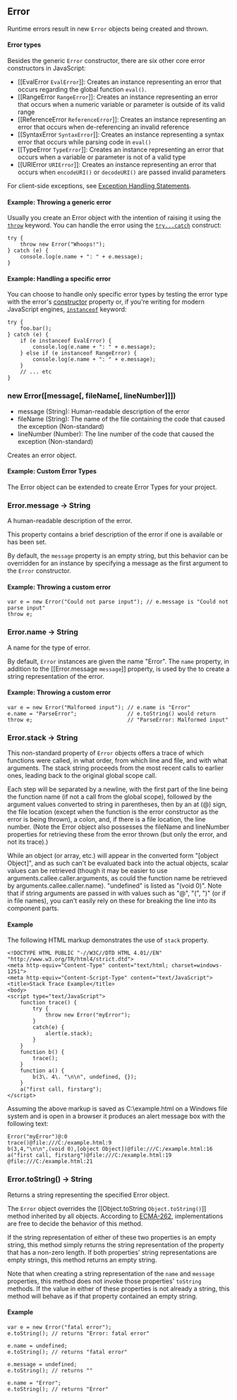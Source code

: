 ## Error


Runtime errors result in new `Error` objects being created and thrown.

#### Error types

Besides the generic `Error` constructor, there are six other core error constructors in JavaScript:

* [[EvalError `EvalError`]]: Creates an instance representing an error that occurs regarding the global function `eval()`.
* [[RangeError `RangeError`]]: Creates an instance representing an error that occurs when a numeric variable or parameter is outside of its valid range
* [[ReferenceError `ReferenceError`]]: Creates an instance representing an error that occurs when de-referencing an invalid reference
* [[SyntaxError `SyntaxError`]]: Creates an instance representing a syntax error that occurs while parsing code in `eval()`
* [[TypeError `TypeError`]]: Creates an instance representing an error that occurs when a variable or parameter is not of a valid type
* [[URIError `URIError`]]: Creates an instance representing an error that occurs when `encodeURI()` or `decodeURI()` are passed invalid parameters

For client-side exceptions, see [Exception Handling Statements](https://developer.mozilla.org/en/JavaScript/Guide/Statements#Exception_Handling_Statements).

        
#### Example: Throwing a generic error

Usually you create an Error object with the intention of raising it using the [`throw`](https://developer.mozilla.org/en/JavaScript/Reference/Statements/throw "en/JavaScript/Reference/Statements/throw") keyword. You can handle the error using the [`try...catch`](https://developer.mozilla.org/en/JavaScript/Reference/Statements/try...catch "en/JavaScript/Reference/Statements/try...catch") construct:
    
	try {
		throw new Error("Whoops!");
	} catch (e) {
		console.log(e.name + ": " + e.message);
	}
            
#### Example: Handling a specific error

You can choose to handle only specific error types by testing the error type with the error's [constructor](https://developer.mozilla.org/en/JavaScript/Reference/Global_Objects/Object/constructor "en/JavaScript/Reference/Global_Objects/Object/constructor") property or, if you're writing for modern JavaScript engines, [`instanceof`](https://developer.mozilla.org/en/JavaScript/Reference/Operators/instanceof "en/JavaScript/Reference/Operators/Special_Operators/instanceof_Operator") keyword:
    
	try {
		foo.bar();
	} catch (e) {
		if (e instanceof EvalError) {
	 		console.log(e.name + ": " + e.message);
		} else if (e instanceof RangeError) {
			console.log(e.name + ": " + e.message);
	  	}
		// ... etc
	}


### new Error([message[, fileName[, lineNumber]]])
- message (String): Human-readable description of the error
- fileName (String): The name of the file containing the code that caused the exception (Non-standard)
- lineNumber (Number): The line number of the code that caused the exception (Non-standard)

Creates an error object.

#### Example: Custom Error Types

The Error object can be extended to create Error Types for your project.

<script src='http://snippets.c9.io/github.com/c9/nodemanual.org-examples/js_doc/Error/error.1.js?linestart=3&lineend=0&showlines=false' defer='defer'></script>


### Error.message -> String
    
A human-readable description of the error.

This property contains a brief description of the error if one is available or has been set. 

By default, the `message` property is an empty string, but this behavior can be overridden for an instance by specifying a message as the first argument to the `Error` constructor.

#### Example: Throwing a custom error

	var e = new Error("Could not parse input"); // e.message is "Could not parse input"
	throw e;
    

### Error.name -> String
   
A name for the type of error.
    
By default, `Error` instances are given the name "Error". The `name` property, in addition to the [[Error.message `message`]] property, is used by the to create a string representation of the error.

#### Example: Throwing a custom error

	var e = new Error("Malformed input"); // e.name is "Error"
	e.name = "ParseError";                // e.toString() would return
	throw e;                              // "ParseError: Malformed input"


### Error.stack -> String

This non-standard property of `Error` objects offers a trace of which functions were called, in what order, from which line and file, and with what arguments. The stack string proceeds from the most recent calls to earlier ones, leading back to the original global scope call.

Each step will be separated by a newline, with the first part of the line being the function name (if not a call from the global scope), followed by the argument values converted to string in parentheses, then by an at (@) sign, the file location (except when the function is the error constructor as the error is being thrown), a colon, and, if there is a file location, the line number. (Note the Error object also possesses the fileName and lineNumber properties for retrieving these from the error thrown (but only the error, and not its trace).)

While an object (or array, etc.) will appear in the converted form "[object Object]", and as such can't be evaluated back into the actual objects, scalar values can be retrieved (though it may be easier to use arguments.callee.caller.arguments, as could the function name be retrieved by arguments.callee.caller.name). "undefined" is listed as "(void 0)". Note that if string arguments are passed in with values such as "@", "(", ")" (or if in file names), you can't easily rely on these for breaking the line into its component parts.

#### Example

The following HTML markup demonstrates the use of `stack` property.

	<!DOCTYPE HTML PUBLIC "-//W3C//DTD HTML 4.01//EN" "http://www.w3.org/TR/html4/strict.dtd">
	<meta http-equiv="Content-Type" content="text/html; charset=windows-1251">
	<meta http-equiv="Content-Script-Type" content="text/JavaScript">
	<title>Stack Trace Example</title>
	<body>
    <script type="text/JavaScript">
        function trace() {
            try {
                throw new Error("myError");
            }
            catch(e) {
                alert(e.stack);
            }
        }
        function b() {
            trace();
        }
        function a() {
            b(3\. 4\. "\n\n", undefined, {});
        }
        a("first call, firstarg");
    </script>
        
Assuming the above markup is saved as C:\example.html on a Windows file system and is open in a browser it produces an alert message box with the following text:

	Error("myError")@:0
	trace()@file:///C:/example.html:9
	b(3,4,"\n\n",(void 0),[object Object])@file:///C:/example.html:16
	a("first call, firstarg")@file:///C:/example.html:19
	@file:///C:/example.html:21



### Error.toString() -> String

Returns a string representing the specified Error object.
    

The `Error` object overrides the [[Object.toString `Object.toString()`]] method inherited by all objects. According to [ECMA-262](https://developer.mozilla.org/en/ECMAScript), implementations are free to decide the behavior of this method.

If the string representation of either of these two properties is an empty string, this method simply returns the string representation of the property that has a non-zero length. If both properties' string representations are empty strings, this method returns an empty string.

Note that when creating a string representation of the `name` and `message` properties, this method does not invoke those properties' `toString` methods. If the value in either of these properties is not already a string, this method will behave as if that property contained an empty string.

#### Example

	var e = new Error("fatal error");
	e.toString(); // returns "Error: fatal error"

	e.name = undefined;
	e.toString(); // returns "fatal error"

	e.message = undefined;
	e.toString(); // returns ""

	e.name = "Error";
	e.toString(); // returns "Error"

